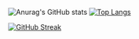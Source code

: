 ![Anurag's GitHub stats](https://github-readme-stats.vercel.app/api?username=qalimero&show_icons=true&theme=highcontrast)    [![Top Langs](https://github-readme-stats.vercel.app/api/top-langs/?username=qalimero)](https://github.com/qalimero/github-readme-stats)



[![GitHub Streak](https://github-readme-streak-stats.herokuapp.com/?user=qalimero)](https://git.io/streak-stats)



